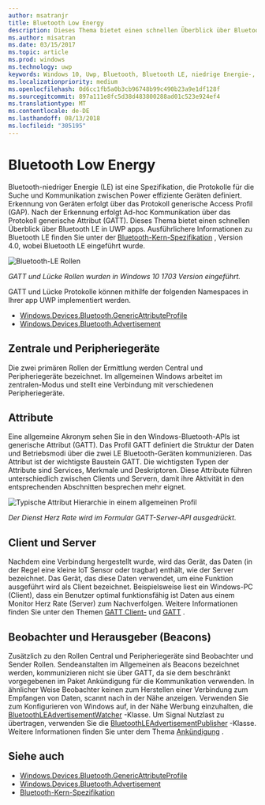 ```yaml
---
author: msatranjr
title: Bluetooth Low Energy
description: Dieses Thema bietet einen schnellen Überblick über Bluetooth LE in UWP apps.
ms.author: misatran
ms.date: 03/15/2017
ms.topic: article
ms.prod: windows
ms.technology: uwp
keywords: Windows 10, Uwp, Bluetooth, Bluetooth LE, niedrige Energie-, Gatt, Abstand, Central, Peripheriegeräte, Client, Server, Watcher, publisher
ms.localizationpriority: medium
ms.openlocfilehash: 0d6cc1fb5a0b3cb96748b99c490b23a9e1df128f
ms.sourcegitcommit: 897a111e8fc5d38d483800288ad01c523e924ef4
ms.translationtype: MT
ms.contentlocale: de-DE
ms.lasthandoff: 08/13/2018
ms.locfileid: "305195"
---
```

# <a name="bluetooth-low-energy"></a>Bluetooth Low Energy
Bluetooth-niedriger Energie (LE) ist eine Spezifikation, die Protokolle für die Suche und Kommunikation zwischen Power effiziente Geräten definiert. Erkennung von Geräten erfolgt über das Protokoll generische Access Profil (GAP). Nach der Erkennung erfolgt Ad-hoc Kommunikation über das Protokoll generische Attribut (GATT). Dieses Thema bietet einen schnellen Überblick über Bluetooth LE in UWP apps. Ausführlichere Informationen zu Bluetooth LE finden Sie unter der [Bluetooth-Kern-Spezifikation](https://www.bluetooth.com/specifications/bluetooth-core-specification) , Version 4.0, wobei Bluetooth LE eingeführt wurde. 

![Bluetooth-LE Rollen](images/gatt-roles.png)

*GATT und Lücke Rollen wurden in Windows 10 1703 Version eingeführt.*

GATT und Lücke Protokolle können mithilfe der folgenden Namespaces in Ihrer app UWP implementiert werden.
- [Windows.Devices.Bluetooth.GenericAttributeProfile](https://docs.microsoft.com/en-us/uwp/api/windows.devices.bluetooth.genericattributeprofile)
- [Windows.Devices.Bluetooth.Advertisement](https://docs.microsoft.com/en-us/uwp/api/windows.devices.bluetooth.genericattributeprofile)

## <a name="central-and-peripheral"></a>Zentrale und Peripheriegeräte
Die zwei primären Rollen der Ermittlung werden Central und Peripheriegeräte bezeichnet. Im allgemeinen Windows arbeitet im zentralen-Modus und stellt eine Verbindung mit verschiedenen Peripheriegeräte. 

## <a name="attributes"></a>Attribute
Eine allgemeine Akronym sehen Sie in den Windows-Bluetooth-APIs ist generische Attribut (GATT). Das Profil GATT definiert die Struktur der Daten und Betriebsmodi über die zwei LE Bluetooth-Geräten kommunizieren. Das Attribut ist der wichtigste Baustein GATT. Die wichtigsten Typen der Attribute sind Services, Merkmale und Deskriptoren. Diese Attribute führen unterschiedlich zwischen Clients und Servern, damit ihre Aktivität in den entsprechenden Abschnitten besprechen mehr eignet. 

![Typische Attribut Hierarchie in einem allgemeinen Profil](images/gatt-service.png)

*Der Dienst Herz Rate wird im Formular GATT-Server-API ausgedrückt.*

## <a name="client-and-server"></a>Client und Server
Nachdem eine Verbindung hergestellt wurde, wird das Gerät, das Daten (in der Regel eine kleine IoT Sensor oder tragbar) enthält, wie der Server bezeichnet. Das Gerät, das diese Daten verwendet, um eine Funktion ausgeführt wird als Client bezeichnet. Beispielsweise liest ein Windows-PC (Client), dass ein Benutzer optimal funktionsfähig ist Daten aus einem Monitor Herz Rate (Server) zum Nachverfolgen. Weitere Informationen finden Sie unter den Themen [GATT Client-](gatt-client.md) und [GATT](gatt-server.md) .

## <a name="watchers-and-publishers-beacons"></a>Beobachter und Herausgeber (Beacons)
Zusätzlich zu den Rollen Central und Peripheriegeräte sind Beobachter und Sender Rollen. Sendeanstalten im Allgemeinen als Beacons bezeichnet werden, kommunizieren nicht sie über GATT, da sie dem beschränkt vorgegebenen im Paket Ankündigung für die Kommunikation verwenden. In ähnlicher Weise Beobachter keinen zum Herstellen einer Verbindung zum Empfangen von Daten, scannt nach in der Nähe anzeigen. Verwenden Sie zum Konfigurieren von Windows auf, in der Nähe Werbung einzuhalten, die [BluetoothLEAdvertisementWatcher](https://docs.microsoft.com/en-us/uwp/api/windows.devices.bluetooth.advertisement.bluetoothleadvertisementwatcher) -Klasse. Um Signal Nutzlast zu übertragen, verwenden Sie die [BluetoothLEAdvertisementPublisher](https://docs.microsoft.com/en-us/uwp/api/windows.devices.bluetooth.advertisement.bluetoothleadvertisementpublisher) -Klasse. Weitere Informationen finden Sie unter dem Thema [Ankündigung](ble-beacon.md) .

## <a name="see-also"></a>Siehe auch
- [Windows.Devices.Bluetooth.GenericAttributeProfile](https://docs.microsoft.com/en-us/uwp/api/windows.devices.bluetooth.genericattributeprofile)
- [Windows.Devices.Bluetooth.Advertisement](https://docs.microsoft.com/en-us/uwp/api/windows.devices.bluetooth.genericattributeprofile)
- [Bluetooth-Kern-Spezifikation](https://www.bluetooth.com/specifications/bluetooth-core-specification)